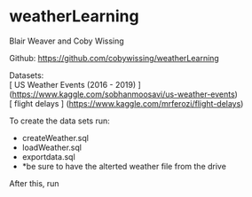 # weatherLearning
Blair Weaver and Coby Wissing

Github: https://github.com/cobywissing/weatherLearning

Datasets: <br>
[ US Weather Events (2016 - 2019) ] (https://www.kaggle.com/sobhanmoosavi/us-weather-events) <br>
[ flight delays ] (https://www.kaggle.com/mrferozi/flight-delays)


To create the data sets run: <br>
- createWeather.sql<br>
- loadWeather.sql <br>
- exportdata.sql<br>
- *be sure to have the alterted weather file from the drive

After this, run 
